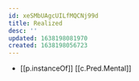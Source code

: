```yaml
---
id: xeSMbUAgcUILfMQCNj99d
title: Realized
desc: ''
updated: 1638198081970
created: 1638198056723
---
```




- [[p.instanceOf]] [[c.Pred.Mental]]

